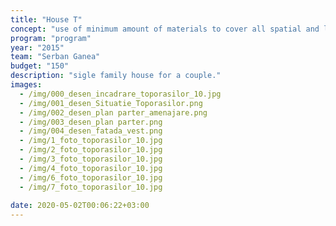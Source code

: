 ```yaml
---
title: "House T"
concept: "use of minimum amount of materials to cover all spatial and living requierements of a couple. the love for light and textures organised through geometry. "
program: "program"
year: "2015"
team: "Serban Ganea"
budget: "150"
description: "sigle family house for a couple."
images:
  - /img/000_desen_incadrare_toporasilor_10.jpg
  - /img/001_desen_Situatie_Toporasilor.png
  - /img/002_desen_plan parter_amenajare.png
  - /img/003_desen_plan parter.png
  - /img/004_desen_fatada_vest.png
  - /img/1_foto_toporasilor_10.jpg
  - /img/2_foto_toporasilor_10.jpg
  - /img/3_foto_toporasilor_10.jpg
  - /img/4_foto_toporasilor_10.jpg
  - /img/6_foto_toporasilor_10.jpg
  - /img/7_foto_toporasilor_10.jpg
  
date: 2020-05-02T00:06:22+03:00
---
```

